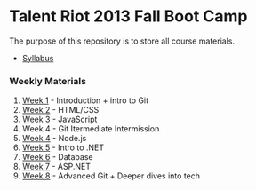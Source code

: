 Talent Riot 2013 Fall Boot Camp
===============================

The purpose of this repository is to store all course materials.

* [Syllabus](./syllabus/README.md)

### Weekly Materials

1. [Week 1](./week-1/README.md) - Introduction + intro to Git
2. [Week 2](./week-2/README.md) - HTML/CSS
3. [Week 3](./week-3/README.md) - JavaScript
4. Week 4 - Git Itermediate Intermission
4. [Week 4](./week-5/README.md) - Node.js
5. [Week 5](./week-6/README.md) - Intro to .NET
6. [Week 6](./week-7/README.md) - Database
7. [Week 7](./week-8/README.md) - ASP.NET
8. [Week 8](./week-9/README.md) - Advanced Git + Deeper dives into tech
